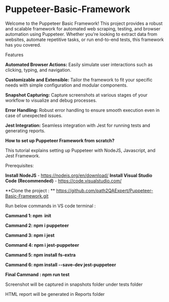 # Puppeteer-Basic-Framework
Welcome to the Puppeteer Basic Framework!  This project provides a robust and scalable framework for automated web scraping, testing, and browser automation using Puppeteer. Whether you're looking to extract data from websites, automate repetitive tasks, or run end-to-end tests, this framework has you covered.

Features

**Automated Browser Actions:** Easily simulate user interactions such as clicking, typing, and navigation.

**Customizable and Extensible:**  Tailor the framework to fit your specific needs with simple configuration and modular components.

**Snapshot Capturing:**  Capture screenshots at various stages of your workflow to visualize and debug processes.

**Error Handling:**  Robust error handling to ensure smooth execution even in case of unexpected issues.

**Jest Integration:** Seamless integration with Jest for running tests and generating reports.



**How to set up Puppeteer Framework from scratch?**

This tutorial explains setting up Puppeteer with NodeJS, Javascript, and Jest Framework.

Prerequisites:

**Install NodeJS** - https://nodejs.org/en/download/
**Install Visual Studio Code (Recommended)** - https://code.visualstudio.com/

**Clone the project : ** https://github.com/path2QAExpert/Puppeteer-Basic-Framework.git

Run below commands in VS code terminal :

**Cammand 1: npm  init**

**Cammand 2: npm i puppeteer**

**Cammand 3: npm i jest**

**Command 4: npm i jest-puppeteer**

**Cammand 5: npm install fs-extra**

**Cammand 6: npm install --save-dev jest-puppeteer**

**Final Cammand : npm run test**

Screenshot will be captured in snapshots folder under tests folder

HTML report will be generated in Reports folder


